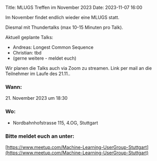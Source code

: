 Title: MLUGS Treffen im November 2023
Date: 2023-11-07 16:00

Im November findet endlich wieder eine MLUGS statt.

Diesmal mit Thundertalks (max 10-15 Minuten pro Talk).

Aktuell geplante Talks:

- Andreas: Longest Common Sequence
- Christian: tbd
- (gerne weitere - meldet euch)

Wir planen die Talks auch via Zoom zu streamen.
Link per mail an die Teilnehmer im Laufe des 21.11..

### Wann:

<p>21. November 2023 um 18:30</p>  

### Wo:

- Nordbahnhofstrasse 115, 4.OG, Stuttgart

### Bitte meldet euch an unter:
[https://www.meetup.com/Machine-Learning-UserGroup-Stuttgart](https://www.meetup.com/Machine-Learning-UserGroup-Stuttgart)
